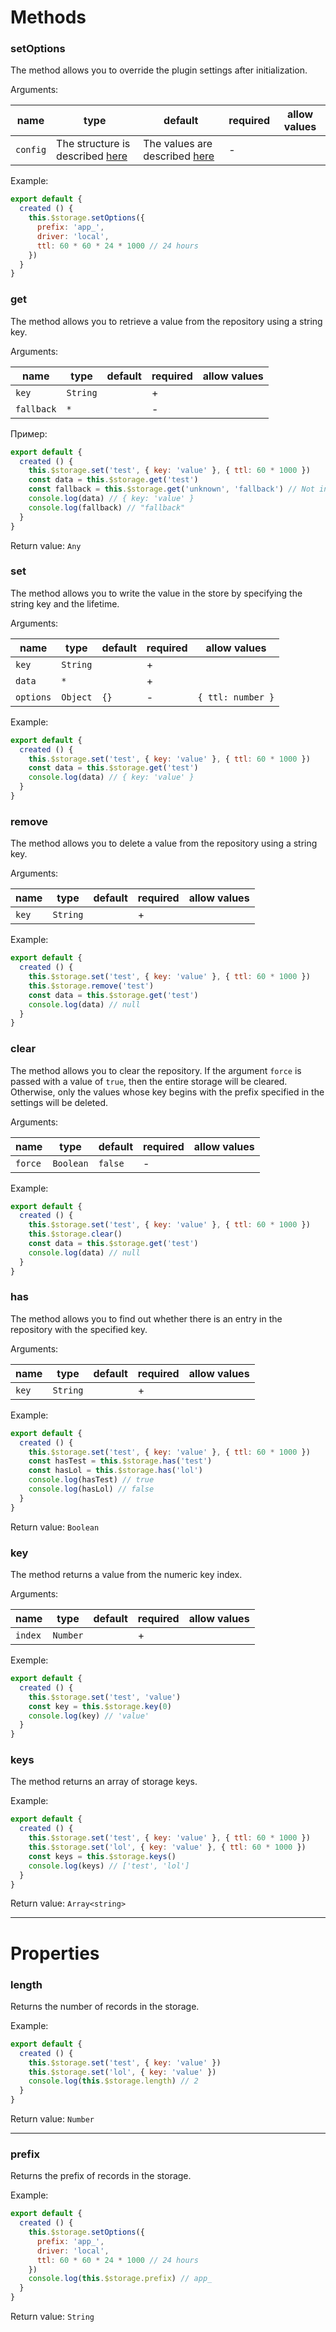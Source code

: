 # Methods

### setOptions

The method allows you to override the plugin settings after initialization.

Arguments:

|   name   |   type   | default  | required | allow values |
|----------|----------|----------|----------|----------|
| `config` | The structure is described [here](options.md) | The values are described [here](options.md)     | -        |          |

Example:

```javascript
export default {
  created () {
    this.$storage.setOptions({
      prefix: 'app_',
      driver: 'local',
      ttl: 60 * 60 * 24 * 1000 // 24 hours
    })
  }
}
```

### get

The method allows you to retrieve a value from the repository using a string key.

Arguments:

|   name   |   type   | default  | required | allow values |
|----------|----------|----------|----------|----------|
| `key`    | `String` |          | +        |          |
| `fallback`    | `*` |          | -        |          |

Пример:

```javascript
export default {
  created () {
    this.$storage.set('test', { key: 'value' }, { ttl: 60 * 1000 })
    const data = this.$storage.get('test')
    const fallback = this.$storage.get('unknown', 'fallback') // Not in storage
    console.log(data) // { key: 'value' }
    console.log(fallback) // "fallback"
  }
}
```

Return value: `Any`

### set

The method allows you to write the value in the store by specifying the string key and the lifetime.

Arguments:

|   name   |   type   | default  | required | allow values |
|----------|----------|----------|----------|----------|
| `key`    | `String` |          | +        |          |
| `data`   | `*`      |          | +        |          |
| `options`| `Object` |  `{}`    | -        | `{ ttl: number }`|

Example:

```javascript
export default {
  created () {
    this.$storage.set('test', { key: 'value' }, { ttl: 60 * 1000 })
    const data = this.$storage.get('test')
    console.log(data) // { key: 'value' }
  }
}
```

### remove

The method allows you to delete a value from the repository using a string key.

Arguments:

|   name   |   type   | default  | required | allow values |
|----------|----------|----------|----------|----------|
| `key`    | `String` |          | +        |          |

Example:

```javascript
export default {
  created () {
    this.$storage.set('test', { key: 'value' }, { ttl: 60 * 1000 })
    this.$storage.remove('test')
    const data = this.$storage.get('test')
    console.log(data) // null
  }
}
```

### clear

The method allows you to clear the repository.
If the argument `force` is passed with a value of `true`, then the entire storage will be cleared.
Otherwise, only the values whose key begins with the prefix specified in the settings will be deleted.

Arguments:

|   name   |   type   | default  | required | allow values |
|----------|----------|----------|----------|----------|
| `force`  | `Boolean`| `false`  | -        |          |

Example:

```javascript
export default {
  created () {
    this.$storage.set('test', { key: 'value' }, { ttl: 60 * 1000 })
    this.$storage.clear()
    const data = this.$storage.get('test')
    console.log(data) // null
  }
}
```

### has

The method allows you to find out whether there is an entry in the repository with the specified key.

Arguments:

|   name   |   type   | default  | required | allow values |
|----------|----------|----------|----------|----------|
| `key`    | `String` |          | +        |          |

Example:

```javascript
export default {
  created () {
    this.$storage.set('test', { key: 'value' }, { ttl: 60 * 1000 })
    const hasTest = this.$storage.has('test')
    const hasLol = this.$storage.has('lol')
    console.log(hasTest) // true
    console.log(hasLol) // false
  }
}
```

Return value: `Boolean`

### key

The method returns a value from the numeric key index.

Arguments:

|   name   |   type   | default  | required | allow values |
|----------|----------|----------|----------|----------|
| `index`  | `Number` |          | +        |          |

Exemple:

```javascript
export default {
  created () {
    this.$storage.set('test', 'value')
    const key = this.$storage.key(0)
    console.log(key) // 'value'
  }
}
```

### keys

The method returns an array of storage keys.

Example:

```javascript
export default {
  created () {
    this.$storage.set('test', { key: 'value' }, { ttl: 60 * 1000 })
    this.$storage.set('lol', { key: 'value' }, { ttl: 60 * 1000 })
    const keys = this.$storage.keys()
    console.log(keys) // ['test', 'lol']
  }
}
```

Return value: `Array<string>`

- - -
# Properties

### length

Returns the number of records in the storage.

Example:

```javascript
export default {
  created () {
    this.$storage.set('test', { key: 'value' })
    this.$storage.set('lol', { key: 'value' })
    console.log(this.$storage.length) // 2
  }
}
```

Return value: `Number`

- - -

### prefix

Returns the prefix of records in the storage.

Example:

```javascript
export default {
  created () {
    this.$storage.setOptions({
      prefix: 'app_',
      driver: 'local',
      ttl: 60 * 60 * 24 * 1000 // 24 hours
    })
    console.log(this.$storage.prefix) // app_
  }
}
```

Return value: `String`

